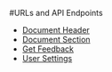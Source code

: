 #URLs and API Endpoints

* [Document Header](document-header.md)
* [Document Section](document-section.md)
* [Get Feedback](get-feedback.md)
* [User Settings](settings.md)
